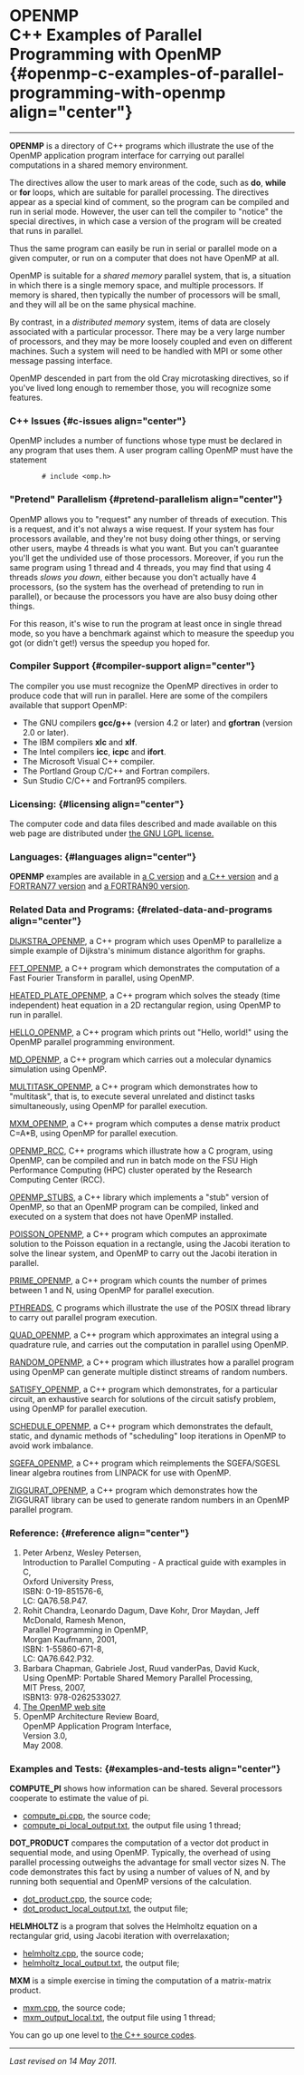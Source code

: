 OPENMP\
C++ Examples of Parallel Programming with OpenMP {#openmp-c-examples-of-parallel-programming-with-openmp align="center"}
================================================

------------------------------------------------------------------------

**OPENMP** is a directory of C++ programs which illustrate the use of
the OpenMP application program interface for carrying out parallel
computations in a shared memory environment.

The directives allow the user to mark areas of the code, such as **do**,
**while** or **for** loops, which are suitable for parallel processing.
The directives appear as a special kind of comment, so the program can
be compiled and run in serial mode. However, the user can tell the
compiler to "notice" the special directives, in which case a version of
the program will be created that runs in parallel.

Thus the same program can easily be run in serial or parallel mode on a
given computer, or run on a computer that does not have OpenMP at all.

OpenMP is suitable for a *shared memory* parallel system, that is, a
situation in which there is a single memory space, and multiple
processors. If memory is shared, then typically the number of processors
will be small, and they will all be on the same physical machine.

By contrast, in a *distributed memory* system, items of data are closely
associated with a particular processor. There may be a very large number
of processors, and they may be more loosely coupled and even on
different machines. Such a system will need to be handled with MPI or
some other message passing interface.

OpenMP descended in part from the old Cray microtasking directives, so
if you've lived long enough to remember those, you will recognize some
features.

### C++ Issues {#c-issues align="center"}

OpenMP includes a number of functions whose type must be declared in any
program that uses them. A user program calling OpenMP must have the
statement

            # include <omp.h>
          

### "Pretend" Parallelism {#pretend-parallelism align="center"}

OpenMP allows you to "request" any number of threads of execution. This
is a request, and it's not always a wise request. If your system has
four processors available, and they're not busy doing other things, or
serving other users, maybe 4 threads is what you want. But you can't
guarantee you'll get the undivided use of those processors. Moreover, if
you run the same program using 1 thread and 4 threads, you may find that
using 4 threads *slows you down*, either because you don't actually have
4 processors, (so the system has the overhead of pretending to run in
parallel), or because the processors you have are also busy doing other
things.

For this reason, it's wise to run the program at least once in single
thread mode, so you have a benchmark against which to measure the
speedup you got (or didn't get!) versus the speedup you hoped for.

### Compiler Support {#compiler-support align="center"}

The compiler you use must recognize the OpenMP directives in order to
produce code that will run in parallel. Here are some of the compilers
available that support OpenMP:

-   The GNU compilers **gcc/g++** (version 4.2 or later) and
    **gfortran** (version 2.0 or later).
-   The IBM compilers **xlc** and **xlf**.
-   The Intel compilers **icc**, **icpc** and **ifort**.
-   The Microsoft Visual C++ compiler.
-   The Portland Group C/C++ and Fortran compilers.
-   Sun Studio C/C++ and Fortran95 compilers.

### Licensing: {#licensing align="center"}

The computer code and data files described and made available on this
web page are distributed under [the GNU LGPL
license.](../../txt/gnu_lgpl.txt)

### Languages: {#languages align="center"}

**OPENMP** examples are available in [a C
version](../../c_src/openmp/openmp.html) and [a C++
version](../../cpp_src/openmp/openmp.html) and [a FORTRAN77
version](../../f77_src/openmp/openmp.html) and [a FORTRAN90
version](../../f_src/openmp/openmp.html).

### Related Data and Programs: {#related-data-and-programs align="center"}

[DIJKSTRA\_OPENMP](../../cpp_src/dijkstra_openmp/dijkstra_openmp.html),
a C++ program which uses OpenMP to parallelize a simple example of
Dijkstra's minimum distance algorithm for graphs.

[FFT\_OPENMP](../../cpp_src/fft_openmp/fft_openmp.html), a C++ program
which demonstrates the computation of a Fast Fourier Transform in
parallel, using OpenMP.

[HEATED\_PLATE\_OPENMP](../../cpp_src/heated_plate_openmp/heated_plate_openmp.html),
a C++ program which solves the steady (time independent) heat equation
in a 2D rectangular region, using OpenMP to run in parallel.

[HELLO\_OPENMP](../../cpp_src/hello_openmp/hello_openmp.html), a C++
program which prints out "Hello, world!" using the OpenMP parallel
programming environment.

[MD\_OPENMP](../../cpp_src/md_openmp/md_openmp.html), a C++ program
which carries out a molecular dynamics simulation using OpenMP.

[MULTITASK\_OPENMP](../../cpp_src/multitask_openmp/multitask_openmp.html),
a C++ program which demonstrates how to "multitask", that is, to execute
several unrelated and distinct tasks simultaneously, using OpenMP for
parallel execution.

[MXM\_OPENMP](../../cpp_src/mxm_openmp/mxm_openmp.html), a C++ program
which computes a dense matrix product C=A\*B, using OpenMP for parallel
execution.

[OPENMP\_RCC](../../cpp_src/openmp_rcc/openmp_rcc.html), C++ programs
which illustrate how a C program, using OpenMP, can be compiled and run
in batch mode on the FSU High Performance Computing (HPC) cluster
operated by the Research Computing Center (RCC).

[OPENMP\_STUBS](../../cpp_src/openmp_stubs/openmp_stubs.html), a C++
library which implements a "stub" version of OpenMP, so that an OpenMP
program can be compiled, linked and executed on a system that does not
have OpenMP installed.

[POISSON\_OPENMP](../../cpp_src/poisson_openmp/poisson_openmp.html), a
C++ program which computes an approximate solution to the Poisson
equation in a rectangle, using the Jacobi iteration to solve the linear
system, and OpenMP to carry out the Jacobi iteration in parallel.

[PRIME\_OPENMP](../../cpp_src/prime_openmp/prime_openmp.html), a C++
program which counts the number of primes between 1 and N, using OpenMP
for parallel execution.

[PTHREADS](../../c_src/pthreads/pthreads.html), C programs which
illustrate the use of the POSIX thread library to carry out parallel
program execution.

[QUAD\_OPENMP](../../cpp_src/quad_openmp/quad_openmp.html), a C++
program which approximates an integral using a quadrature rule, and
carries out the computation in parallel using OpenMP.

[RANDOM\_OPENMP](../../cpp_src/random_openmp/random_openmp.html), a C++
program which illustrates how a parallel program using OpenMP can
generate multiple distinct streams of random numbers.

[SATISFY\_OPENMP](../../cpp_src/satisfy_openmp/satisfy_openmp.html), a
C++ program which demonstrates, for a particular circuit, an exhaustive
search for solutions of the circuit satisfy problem, using OpenMP for
parallel execution.

[SCHEDULE\_OPENMP](../../cpp_src/schedule_openmp/schedule_openmp.html),
a C++ program which demonstrates the default, static, and dynamic
methods of "scheduling" loop iterations in OpenMP to avoid work
imbalance.

[SGEFA\_OPENMP](../../cpp_src/sgefa_openmp/sgefa_openmp.html), a C++
program which reimplements the SGEFA/SGESL linear algebra routines from
LINPACK for use with OpenMP.

[ZIGGURAT\_OPENMP](../../cpp_src/ziggurat_openmp/ziggurat_openmp.html),
a C++ program which demonstrates how the ZIGGURAT library can be used to
generate random numbers in an OpenMP parallel program.

### Reference: {#reference align="center"}

1.  Peter Arbenz, Wesley Petersen,\
    Introduction to Parallel Computing - A practical guide with examples
    in C,\
    Oxford University Press,\
    ISBN: 0-19-851576-6,\
    LC: QA76.58.P47.
2.  Rohit Chandra, Leonardo Dagum, Dave Kohr, Dror Maydan, Jeff
    McDonald, Ramesh Menon,\
    Parallel Programming in OpenMP,\
    Morgan Kaufmann, 2001,\
    ISBN: 1-55860-671-8,\
    LC: QA76.642.P32.
3.  Barbara Chapman, Gabriele Jost, Ruud vanderPas, David Kuck,\
    Using OpenMP: Portable Shared Memory Parallel Processing,\
    MIT Press, 2007,\
    ISBN13: 978-0262533027.
4.  [The OpenMP web site](http://www.openmp.org/)
5.  OpenMP Architecture Review Board,\
    OpenMP Application Program Interface,\
    Version 3.0,\
    May 2008.

### Examples and Tests: {#examples-and-tests align="center"}

**COMPUTE\_PI** shows how information can be shared. Several processors
cooperate to estimate the value of pi.

-   [compute\_pi.cpp](compute_pi.cpp), the source code;
-   [compute\_pi\_local\_output.txt](compute_pi_local_output.txt), the
    output file using 1 thread;

**DOT\_PRODUCT** compares the computation of a vector dot product in
sequential mode, and using OpenMP. Typically, the overhead of using
parallel processing outweighs the advantage for small vector sizes N.
The code demonstrates this fact by using a number of values of N, and by
running both sequential and OpenMP versions of the calculation.

-   [dot\_product.cpp](dot_product.cpp), the source code;
-   [dot\_product\_local\_output.txt](dot_product_local_output.txt), the
    output file;

**HELMHOLTZ** is a program that solves the Helmholtz equation on a
rectangular grid, using Jacobi iteration with overrelaxation;

-   [helmholtz.cpp](helmholtz.cpp), the source code;
-   [helmholtz\_local\_output.txt](helmholtz_local_output.txt), the
    output file;

**MXM** is a simple exercise in timing the computation of a
matrix-matrix product.

-   [mxm.cpp](mxm.cpp), the source code;
-   [mxm\_output\_local.txt](mxm_output_local.txt), the output file
    using 1 thread;

You can go up one level to [the C++ source codes](../cpp_src.html).

------------------------------------------------------------------------

*Last revised on 14 May 2011.*
